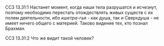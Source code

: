 ССЗ 13.31:1	Настанет момент, когда наши тела разрушатся и исчезнут, поэтому необходимо перестать отождествлять живых существ с их полем деятельности, ибо _кшетра-гья_ - как душа, так и Сверхдуша - не имеет ничего общего с материей. Таково видение тех, кто познал Брахман.

ССЗ 13.31:2	Что же видит такой человек?